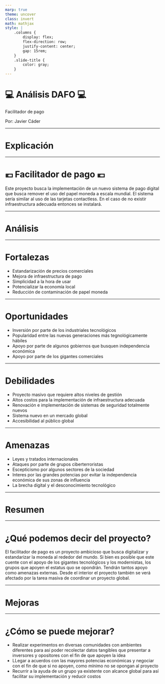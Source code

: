 ```yaml
---
marp: true
theme: uncover
class: invert
math: mathjax
style: |
    .columns {
        display: flex;
        flex-direction: row;
        justify-content: center;
        gap: 15rem;
    }
    .slide-title {
        color: gray;
    }
---
```

# <!--fit--> :computer: Análisis DAFO :computer:

Facilitador de pago

<span class="slide-title">Por: </span> Javier Cáder

---
# <!--fit-->Explicación

---

# <span class="slide-title">:euro: Facilitador de pago :euro:</span>

Este proyecto busca la implementación de un nuevo sistema de pago digital que busca remover el uso del papel moneda a escala mundial. El sistema sería similar al uso de las tarjetas contactless. En el caso de no existir infraestructura adecuada entonces se instalará.

---
# <!--fit--> Análisis

---
# <span class="slide-title">Fortalezas</span>

* Estandarización de precios comerciales
* Mejora de infraestructura de pago
* Simplicidad a la hora de usar
* Potencializar la economía local
* Reducción de contaminación de papel moneda

---
# <span class="slide-title">Oportunidades</span>

* Inversión por parte de los industriales tecnológicos
* Popularidad entre las nuevas generaciones más tegnológicamente hábiles
* Apoyo por parte de algunos gobiernos que busquen independencia económica
* Apoyo por parte de los gigantes comerciales

---

# <span class="slide-title">Debilidades</span>

* Proyecto masivo que requiere altos niveles de gestión
* Altos costos para la implementación de infraestructura adecuada
* Renovación e implementación de sistemas de seguridad totalmente nuevos
* Sistema nuevo en un mercado global
* Accesibilidad al público global

---

# <span class="slide-title">Amenazas</span>

* Leyes y tratados internacionales 
* Ataques por parte de grupos ciberterroristas
* Escepticismo por algunos sectores de la sociedad
* Interes por las grandes potencias por evitar la independencia económica de sus zonas de influencia
* La brecha digital y el desconocimiento tecnológico

---
# <!--fit--> Resumen

---
# <span class="slide-title">¿Qué podemos decir del proyecto?</span>

El facilitador de pago es un proyecto ambicioso que busca digitalizar y estandarizar la moneda al rededor del mundo. Si bien es posible que este cuente con el apoyo de los gigantes tecnológicos y los modernistas, los grupos que apoyen el estatus quo se opondrán. Tendrán tantos apoyo como amenazas externas. Desde el interior el proyecto también se verá afectado por la tarea masiva de coordinar un proyecto global.

---
# <!--fit--> Mejoras

---
# <span class="slide-title">¿Cómo se puede mejorar?</span>

* Realizar experimentos en diversas comunidades con ambientes diferentes para así poder recolectar datos tangibles que presentar a inversores y opositores con el fin de que apoyen la idea
* LLegar a acuerdos con las mayores potencias económicas y negociar con el fin de que si no apoyen, como mínimo no se opongan al proyecto
* Recurrir a la ayuda de un grupo ya existente con alcance global para así facilitar su implementación y reducir costos

